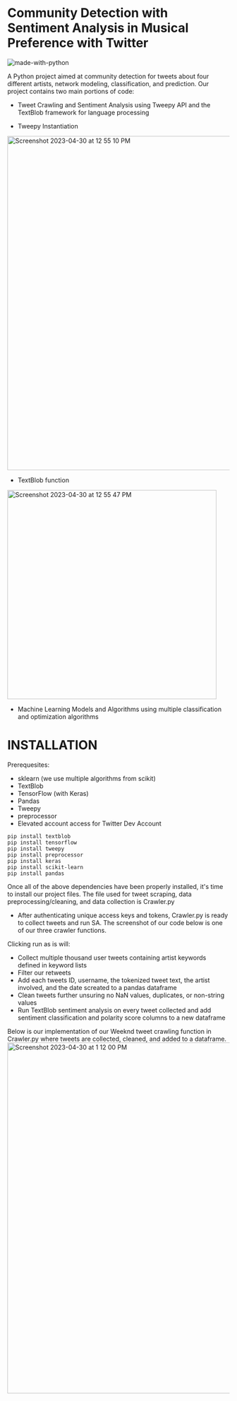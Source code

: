 # Community Detection with Sentiment Analysis in Musical Preference with Twitter
![made-with-python](https://user-images.githubusercontent.com/56307593/235365242-e5901619-44c0-4b9c-8cde-cb423d12279b.svg)

A Python project aimed at community detection for tweets about four different artists, network modeling, classification, and prediction.
Our project contains two main portions of code:
* Tweet Crawling and Sentiment Analysis using Tweepy API and the TextBlob framework for language processing

* Tweepy Instantiation
<img width="757" alt="Screenshot 2023-04-30 at 12 55 10 PM" src="https://user-images.githubusercontent.com/56307593/235365893-378433ae-725c-4d6d-a781-44552224282b.png">

* TextBlob function
<img width="474" alt="Screenshot 2023-04-30 at 12 55 47 PM" src="https://user-images.githubusercontent.com/56307593/235365915-92959f2c-9086-43c7-9165-48673bf336f9.png">



* Machine Learning Models and Algorithms using multiple classification and optimization algorithms





# INSTALLATION
Prerequesites:
* sklearn (we use multiple algorithms from scikit)
* TextBlob
* TensorFlow (with Keras)
* Pandas
* Tweepy
* preprocessor
* Elevated account access for Twitter Dev Account

```
pip install textblob
pip install tensorflow
pip install tweepy
pip install preprocessor
pip install keras
pip install scikit-learn
pip install pandas
```
Once all of the above dependencies have been properly installed, it's time to install our project files.
The file used for tweet scraping, data preprocessing/cleaning, and data collection is Crawler.py

* After authenticating unique access keys and tokens, Crawler.py is ready to collect tweets and run SA. 
The screenshot of our code below is one of our three crawler functions.

Clicking run as is will:
* Collect multiple thousand user tweets containing artist keywords defined in keyword lists
* Filter our retweets
* Add each tweets ID, username, the tokenized tweet text, the artist involved, and the date screated to a pandas dataframe
* Clean tweets further unsuring no NaN values, duplicates, or non-string values
* Run TextBlob sentiment analysis on every tweet collected and add sentiment classification and polarity score columns to a new dataframe

Below is our implementation of our Weeknd tweet crawling function in Crawler.py where tweets are collected, cleaned, and added to a dataframe.
<img width="795" alt="Screenshot 2023-04-30 at 1 12 00 PM" src="https://user-images.githubusercontent.com/56307593/235366694-f130f02d-12c0-48ea-a310-898145b68bb0.png">
